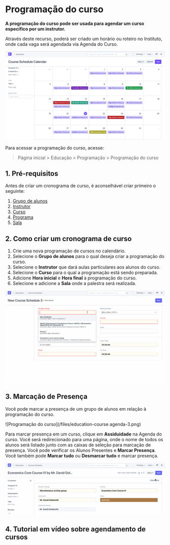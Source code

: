 # Programação do curso



**A programação do curso pode ser usada para agendar um curso específico por um instrutor.**


Através deste recurso, poderá ser criado um horário ou roteiro no Instituto, onde cada vaga será agendada via Agenda do Curso.


![Programação do curso](/files/education-course-schedule-1.png)


Para acessar a programação do curso, acesse:


> Página inicial > Educação > Programação > Programação do curso


## 1. Pré-requisitos


Antes de criar um cronograma de curso, é aconselhável criar primeiro o seguinte:


1. [Grupo de alunos](/docs/pt/education/student-group)
2. [Instrutor](/docs/pt/education/instructor)
3. [Curso](/docs/pt/education/course)
4. [Programa](/docs/pt/education/program)
5. [Sala](/docs/pt/education/room)


## 2. Como criar um cronograma de curso


1. Crie uma nova programação de cursos no calendário.
2. Selecione o **Grupo de alunos** para o qual deseja criar a programação do curso.
3. Selecione o **Instrutor** que dará aulas particulares aos alunos do curso.
4. Selecione o **Curso** para o qual a programação está sendo preparada.
5. Adicione **Hora inicial** e **Hora final** à programação do curso.
6. Selecione e adicione a **Sala** onde a palestra será realizada.


![Programação do curso](/files/education-course-schedule-1.gif)


## 3. Marcação de Presença


Você pode marcar a presença de um grupo de alunos em relação à programação do curso.


![Programação do curso](/files/education-course agenda-3.png)


Para marcar presença em um curso, clique em **Assiduidade** na Agenda do curso. Você será redirecionado para uma página, onde o nome de todos os alunos será listado junto com as caixas de seleção para marcação de presença. Você pode verificar os Alunos Presentes e **Marcar Presença**. Você também pode **Marcar tudo** ou **Desmarcar tudo** e marcar presença.


![Programação do curso](/files/education-course-schedule-4.gif)


## 4. Tutorial em vídeo sobre agendamento de cursos









